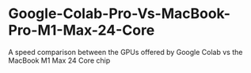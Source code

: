 # Google-Colab-Pro-Vs-MacBook-Pro-M1-Max-24-Core
A speed comparison between the GPUs offered by Google Colab vs the MacBook M1 Max 24 Core chip
